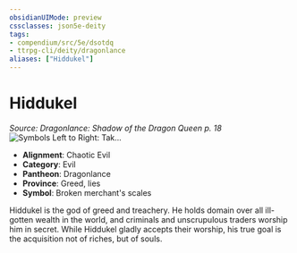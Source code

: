 ```yaml
---
obsidianUIMode: preview
cssclasses: json5e-deity
tags:
- compendium/src/5e/dsotdq
- ttrpg-cli/deity/dragonlance
aliases: ["Hiddukel"]
---
```

# Hiddukel
*Source: Dragonlance: Shadow of the Dragon Queen p. 18* 
![Symbols Left to Right: Tak...](/3-Mechanics/CLI/deities/img/dsotdq-016-00-035-evil-god-symbols.webp#symbol "Symbols Left to Right: Takhisis, Chemosh, and Hiddukel")

- **Alignment**: Chaotic Evil
- **Category**: Evil
- **Pantheon**: Dragonlance
- **Province**: Greed, lies
- **Symbol**: Broken merchant's scales

Hiddukel is the god of greed and treachery. He holds domain over all ill-gotten wealth in the world, and criminals and unscrupulous traders worship him in secret. While Hiddukel gladly accepts their worship, his true goal is the acquisition not of riches, but of souls.